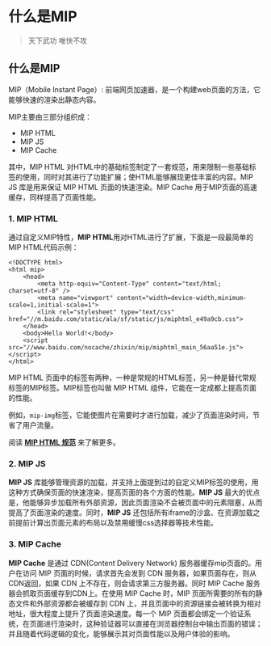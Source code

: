 # 什么是MIP

> 天下武功 唯快不攻

## 什么是MIP

MIP（Mobile Instant Page）: 前端网页加速器，是一个构建web页面的方法，它能够快速的渲染出静态内容。

MIP主要由三部分组织成：

- MIP HTML
- MIP JS
- MIP Cache

其中，MIP HTML 对HTML中的基础标签制定了一套规范，用来限制一些基础标签的使用，同时对其进行了功能扩展；使HTML能够展现更佳丰富的内容。MIP JS 库是用来保证 MIP HTML 页面的快速渲染。MIP Cache 用于MIP页面的高速缓存，同样提高了页面性能。

### 1. MIP HTML

通过自定义MIP特性，**MIP HTML**用对HTML进行了扩展，下面是一段最简单的MIP HTML代码示例：

```
<!DOCTYPE html>
<html mip>
    <head>
        <meta http-equiv="Content-Type" content="text/html; charset=utf-8" />
        <meta name="viewport" content="width=device-width,minimum-scale=1,initial-scale=1">
        <link rel="stylesheet" type="text/css" href="//m.baidu.com/static/ala/sf/static/js/miphtml_e49a9cb.css">
    </head>
    <body>Hello World!</body>
    <script src="//www.baidu.com/nocache/zhixin/mip/miphtml_main_56aa51e.js"></script>   
</html>
```

MIP HTML 页面中的标签有两种，一种是常规的HTML标签，另一种是替代常规标签的MIP标签。MIP标签也叫做 MIP HTML 组件，它能在一定成都上提高页面的性能。

例如，`mip-img`标签，它能使图片在需要时才进行加载，减少了页面渲染时间，节省了用户流量。

阅读 [**MIP HTML 规范**](http://mip.baidu.com/#./docs/3_reference/standard.md) 来了解更多。

### 2. MIP JS

**MIP JS** 库能够管理资源的加载，并支持上面提到过的自定义MIP标签的使用，用这种方式确保页面的快速渲染，提高页面的各个方面的性能。**MIP JS** 最大的优点是，他能够异步加载所有外部资源，因此页面渲染不会被页面中的元素阻塞，从而提高了页面渲染的速度。同时，**MIP JS** 还包括所有iframe的沙盒、在资源加载之前提前计算出页面元素的布局以及禁用缓慢css选择器等技术性能。

### 3. MIP Cache

**MIP Cache** 是通过 CDN(Content Delivery Network) 服务器缓存mip页面的。用户在访问 MIP 页面的时候，请求首先会发到 CDN 服务器，如果页面存在，则从CDN返回，如果 CDN 上不存在，则会请求第三方服务器。同时 MIP Cache 服务器会抓取页面缓存到CDN上。在使用 MIP Cache 时，MIP 页面所需要的所有的静态文件和外部资源都会被缓存到 CDN 上，并且页面中的资源链接会被转换为相对地址，很大程度上提升了页面渲染速度。每一个 MIP 页面都会绑定一个验证系统，在页面进行渲染时，这种验证器可以直接在浏览器控制台中输出页面的错误；并且随着代码逻辑的变化，能够展示其对页面性能以及用户体验的影响。


